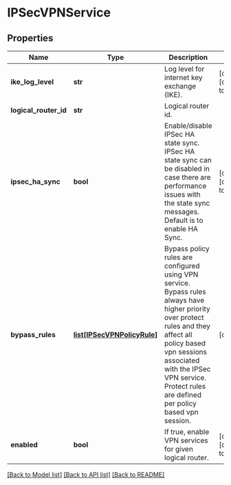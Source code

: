 # IPSecVPNService

## Properties
Name | Type | Description | Notes
------------ | ------------- | ------------- | -------------
**ike_log_level** | **str** | Log level for internet key exchange (IKE). | [optional] [default to 'INFO']
**logical_router_id** | **str** | Logical router id. | 
**ipsec_ha_sync** | **bool** | Enable/disable IPSec HA state sync. IPSec HA state sync can be disabled in case there are performance issues with the state sync messages. Default is to enable HA Sync.  | [optional] [default to True]
**bypass_rules** | [**list[IPSecVPNPolicyRule]**](IPSecVPNPolicyRule.md) | Bypass policy rules are configured using VPN service. Bypass rules always have higher priority over protect rules and they affect all policy based vpn sessions associated with the IPSec VPN service. Protect rules are defined per policy based vpn session.  | [optional] 
**enabled** | **bool** | If true, enable VPN services for given logical router. | [optional] [default to True]

[[Back to Model list]](../README.md#documentation-for-models) [[Back to API list]](../README.md#documentation-for-api-endpoints) [[Back to README]](../README.md)

